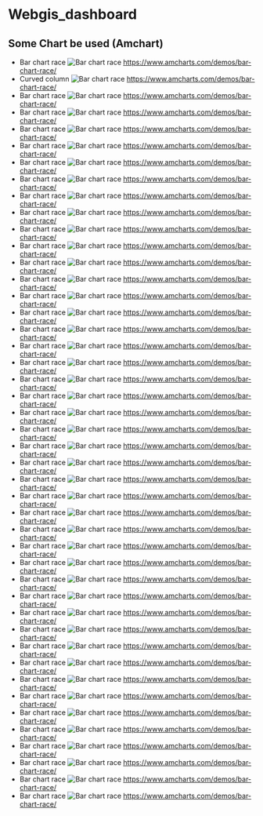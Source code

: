 # Webgis_dashboard
## Some Chart be used (Amchart)

* Bar chart race
![Bar chart race](/img/barchartrace.png)
<https://www.amcharts.com/demos/bar-chart-race/>
* Curved column
![Bar chart race](/img/)
<https://www.amcharts.com/demos/bar-chart-race/>
* Bar chart race
![Bar chart race](/img/barchartrace.png)
<https://www.amcharts.com/demos/bar-chart-race/>
* Bar chart race
![Bar chart race](/img/barchartrace.png)
<https://www.amcharts.com/demos/bar-chart-race/>
* Bar chart race
![Bar chart race](/img/barchartrace.png)
<https://www.amcharts.com/demos/bar-chart-race/>
* Bar chart race
![Bar chart race](/img/barchartrace.png)
<https://www.amcharts.com/demos/bar-chart-race/>
* Bar chart race
![Bar chart race](/img/barchartrace.png)
<https://www.amcharts.com/demos/bar-chart-race/>
* Bar chart race
![Bar chart race](/img/barchartrace.png)
<https://www.amcharts.com/demos/bar-chart-race/>
* Bar chart race
![Bar chart race](/img/barchartrace.png)
<https://www.amcharts.com/demos/bar-chart-race/>
* Bar chart race
![Bar chart race](/img/barchartrace.png)
<https://www.amcharts.com/demos/bar-chart-race/>
* Bar chart race
![Bar chart race](/img/barchartrace.png)
<https://www.amcharts.com/demos/bar-chart-race/>
* Bar chart race
![Bar chart race](/img/barchartrace.png)
<https://www.amcharts.com/demos/bar-chart-race/>
* Bar chart race
![Bar chart race](/img/barchartrace.png)
<https://www.amcharts.com/demos/bar-chart-race/>
* Bar chart race
![Bar chart race](/img/barchartrace.png)
<https://www.amcharts.com/demos/bar-chart-race/>
* Bar chart race
![Bar chart race](/img/barchartrace.png)
<https://www.amcharts.com/demos/bar-chart-race/>
* Bar chart race
![Bar chart race](/img/barchartrace.png)
<https://www.amcharts.com/demos/bar-chart-race/>
* Bar chart race
![Bar chart race](/img/barchartrace.png)
<https://www.amcharts.com/demos/bar-chart-race/>
* Bar chart race
![Bar chart race](/img/barchartrace.png)
<https://www.amcharts.com/demos/bar-chart-race/>
* Bar chart race
![Bar chart race](/img/barchartrace.png)
<https://www.amcharts.com/demos/bar-chart-race/>
* Bar chart race
![Bar chart race](/img/barchartrace.png)
<https://www.amcharts.com/demos/bar-chart-race/>
* Bar chart race
![Bar chart race](/img/barchartrace.png)
<https://www.amcharts.com/demos/bar-chart-race/>
* Bar chart race
![Bar chart race](/img/barchartrace.png)
<https://www.amcharts.com/demos/bar-chart-race/>
* Bar chart race
![Bar chart race](/img/barchartrace.png)
<https://www.amcharts.com/demos/bar-chart-race/>
* Bar chart race
![Bar chart race](/img/barchartrace.png)
<https://www.amcharts.com/demos/bar-chart-race/>
* Bar chart race
![Bar chart race](/img/barchartrace.png)
<https://www.amcharts.com/demos/bar-chart-race/>
* Bar chart race
![Bar chart race](/img/barchartrace.png)
<https://www.amcharts.com/demos/bar-chart-race/>
* Bar chart race
![Bar chart race](/img/barchartrace.png)
<https://www.amcharts.com/demos/bar-chart-race/>
* Bar chart race
![Bar chart race](/img/barchartrace.png)
<https://www.amcharts.com/demos/bar-chart-race/>
* Bar chart race
![Bar chart race](/img/barchartrace.png)
<https://www.amcharts.com/demos/bar-chart-race/>
* Bar chart race
![Bar chart race](/img/barchartrace.png)
<https://www.amcharts.com/demos/bar-chart-race/>
* Bar chart race
![Bar chart race](/img/barchartrace.png)
<https://www.amcharts.com/demos/bar-chart-race/>
* Bar chart race
![Bar chart race](/img/barchartrace.png)
<https://www.amcharts.com/demos/bar-chart-race/>
* Bar chart race
![Bar chart race](/img/barchartrace.png)
<https://www.amcharts.com/demos/bar-chart-race/>
* Bar chart race
![Bar chart race](/img/barchartrace.png)
<https://www.amcharts.com/demos/bar-chart-race/>
* Bar chart race
![Bar chart race](/img/barchartrace.png)
<https://www.amcharts.com/demos/bar-chart-race/>
* Bar chart race
![Bar chart race](/img/barchartrace.png)
<https://www.amcharts.com/demos/bar-chart-race/>
* Bar chart race
![Bar chart race](/img/barchartrace.png)
<https://www.amcharts.com/demos/bar-chart-race/>
* Bar chart race
![Bar chart race](/img/barchartrace.png)
<https://www.amcharts.com/demos/bar-chart-race/>
* Bar chart race
![Bar chart race](/img/barchartrace.png)
<https://www.amcharts.com/demos/bar-chart-race/>
* Bar chart race
![Bar chart race](/img/barchartrace.png)
<https://www.amcharts.com/demos/bar-chart-race/>
* Bar chart race
![Bar chart race](/img/barchartrace.png)
<https://www.amcharts.com/demos/bar-chart-race/>
* Bar chart race
![Bar chart race](/img/barchartrace.png)
<https://www.amcharts.com/demos/bar-chart-race/>
* Bar chart race
![Bar chart race](/img/barchartrace.png)
<https://www.amcharts.com/demos/bar-chart-race/>
* Bar chart race
![Bar chart race](/img/barchartrace.png)
<https://www.amcharts.com/demos/bar-chart-race/>
* Bar chart race
![Bar chart race](/img/barchartrace.png)
<https://www.amcharts.com/demos/bar-chart-race/>
